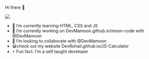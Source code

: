 Hi there 👋

![](https://komarev.com/ghpvc/?username=Devrohail&style=flat-square)
- 🔭 I’m currently learning HTML, CSS and JS
- 🌱 I’m currently working on DevMamoon.github.io/moon-code with @DevMamoon
- 👯 I’m looking to collaborate  with @DevMamoon
- 😀check out my website DevRohail.github.io/JS-Calculator
- ⚡ Fun fact: I'm a self taught developer
